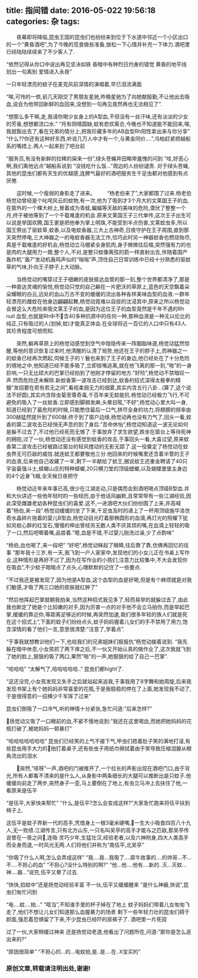 title: 指间错
date: 2016-05-022 19:56:18
categories: 杂
tags:
---
　　夜幕即将降临,昆虫王国的昆虫们也纷纷来到位于下水道中邻近一个小区出口的一个”黄昏酒吧”,为了今晚的觅食做些准备,放松一下心情并补充一下体力.酒吧里已经陆陆续续来了不少客人了.

“依然记得从你口中说出再见坚决如铁 
昏暗中有种烈日灼身的错觉
黄昏的地平线 划出一句离别 
爱情进入永夜”

一只年轻漂亮的蚊子在麦克风前深情的演唱着,早已泪流满面

“唉,可怜的一依,前几天刚交了男朋友星驰,昨晚星驰为了向她献殷勤,不让他出去吸血,说会为他带回新鲜的血回来,没想到一句再见竟然再也无法相见了”.

“想那么多干嘛,走,我请你喝少女身上的A型血,不但没有一丝汗味,还有淡淡的少女的芳香,想想都流口水.”
“月有阴晴圆缺,蚊有悲欢离合,今晚也不知道能不能回来,唉,我就豁出去了,看在兄弟的情分上,把我珍藏多年的AB血型Rh阳性拿出来与你分享”
“什么??你还有这种好东西,听说几万人中才有一个,与黄金同价….”,乌柏赶紧把越船系的嘴捂上.两人一起来到了吧台前

“服务员,有没有新鲜的拉稀的屎来一份”,绿头苍蝇井田略带羞愧的问到
“哇,好恶心啊,我们离他远点”越船系说到
“没钱吃什么饭…”周边的人纷纷谴责.
对于绿头苍蝇,其他的昆虫们都有天生的优越感,连脾气最好的酒吧服务生千足虫都对他感到有点厌倦.

　　这时候,一个瘦弱的身影走了进来。
　　“杨老伯来了”,大家都围了过来.杨老伯杨觉动曾经是个叱咤风云的蚊物,有一次,他为了吸到才3个月大的文莱国王子的血,在窗外的一个棵大树上,冒着成为青蛙,蝙蝠等天敌的美味的危险,潜伏了整整一个月,终于被他等到了一个千载难逢的机会.原来文莱国王子三代单传,这次王子出生可以说是举国欢腾,国王更是把他奉为掌上明珠,不能受到半点伤害,文莱蚊虫多,所以国王祭出了驱蚊草,蚊香,以及电蚊香器,三大上古神奇,日夜守护在王子周围,直到那天突然停电,三大神器之一的电蚊香器无法工作,恰巧此时另一神器蚊香也燃烧殆尽,真是千载难逢的好机会,杨觉动立马绷紧全身肌肉,身子微微往后缩,突然强有力的也是肉的大腿用力一蹬,整个人,不对,是整只蚊像离弦的箭一样直射出去,伴随着国产轰炸机''轰7”发动机轰鸣声似的“嗡嗡”声,顶住自己日常训练中已经十分熟悉的驱蚊草的气味,扑向王子脖子上大动脉。


　　当杨觉动的嘴穿过王子细嫩的皮肤抵达血管的那一刻,整个世界都清净了,那是一种直达灵魂的愉悦,杨觉动只觉的自己躺在一片肥沃的草原上,蓝色的天空飘着朵朵耀眼的白云,远处的血山万古不变的缓缓的流出各种各样美味血型的血液.一群年轻漂亮的雌蚊在他身边翩翩起舞,杨觉动竟难以自拔的沈浸其中,原来之所以杨觉动会冒这么大危险来吸文莱王子的血,是因为这位王子的血型竟然是千年不遇的Rh null 血型,也就是Rh中不含40多种抗原中的任何一种,那种血液是一种无以伦比的纯正,只有吸过的人(划掉,蚊)才能真正体会.在全球将近一百亿的人口中只有43人.其珍贵程度可想而知.

　　突然,躺再草原上的杨觉动感觉到空气中隐隐传来一阵胭脂味道,杨觉动猛然惊醒,等他的意识恢复过来时,他清醒的认清了局势,他还在王子的脖子上,而神器之一的蚊香已经再次燃起,伺候王子的丫鬟也来到了王子的身边,他已经处在了十分危险的境地之中,他知道已经不能多吸了,立即拔嘴逃离,就在他飞离的那一刻,”啪”的一身巨响,一只无比硕大的巴掌已经拍到了他刚才停留的地方.”好险”,杨觉动不禁暗叹一声.然而危险还未解除.新蚊香第一波攻击已经到达,蚊香的招式深得太极拳的精髓”发招要在若有若无之间”,看视柔弱无力的烟雾,其实内含五行八卦…(算了,这个说法不好圆),其实内含除虫菊至尊奇毒,千百年来无蚊能抗.杨觉动已经极力飞行,不可避免的吸入了一丝蚊香.立即感到脚翅发麻,头晕目眩,”不好”,杨觉动心里大叫一身,知道已经到了最危险的时候,只能憋住最后一口气,拼尽全身的功力,将翅膀的频率由300赫猛然提升到了600赫.终于到了窗户边缘,杨觉动再也没有力气了,回头一看,蚊香的第二波攻击已经悄无声息的到了身后.”吾命休怡”,杨觉动知道这一波无论如何是躲不过去了,不过他已经死而无憾了.于事放弃了求生欲望,跌坐在窗台上等待死神的拥抱,过了一伙,杨觉动还没有感觉到蚊香的攻击,于事回头一看,大喜过望,原来蚊香第二波攻击已经被路过窗台的轻风搅动的无影无踪了.这一役奠定了杨觉动在蚊虫界无可匹敌的威信.就连蚊王都要敬他三分.他回来的时候嘴里还含着半管的王子的血液,后来他自己收藏了一半,剩下一半献给了蚊王,据说蚊王还重金聘请了40只宇宙最强斗士,蟑螂山庄的特种蟑螂,20只横刀堂的顶级螳螂,以及蝴蝶堡堡主身边的4个近身飞蛾,全天候日夜把守

　　杨觉动近年来年事已高,很少在江湖走动,只是偶而会到酒吧喝点顶级B型血.并和大伙讲述一些他年轻时的一些经历,由于他话风幽默,且常常带有一些江湖经验,因此深受雌雄老幼各种昆虫们的喜爱.这不,一进酒吧大伙们纷纷围了上来,并高喊着”杨伯,来一段”.杨觉动缓缓的坐了下来,千足虫及时的递上了一杯用顶级施华洛世奇水晶碎片拖着的婴儿B型血,杨觉动目光盯着那椭圆形的血滴,再灯光的照耀下犹如另蚊心醉的红宝石,慢慢的伸出曾经另无数人类不厌其烦的嘴,在血滴上轻轻的吸了一口,然后吧唧着嘴,品尝着.”嗯,血是不错,不过婴儿刚洗过澡,少了点韵味”

“杨伯,血也喝了,来一段吧”
“好吧”,杨觉动眯起了眼睛,往后靠了靠,仿佛再回忆的往事
“那年我十三岁,有一天,我飞到一户人家家中,发现他们的小女儿正在书桌上写作业,这种情形是再好不过了,因为在写作业的小孩们,注意力比较集中,不大会发现你在吸血”,不少蚊子暗暗点了点头,心理默默的记住了一些要点.

“不过我还是被发现了,因为他是A型血,这个血型的血是好喝,但是有个麻烦就是对我们敏感,才吸了两三口她的皮肤就红肿了”

“然后他挥起巴掌就朝我拍来,当然这种招式我见多了,轻而易举的就躲过去了,由此我也断定了她是个比较嫩的对手,因为厉害一点的对手他不会立马拍你,而是举起巴掌,缓缓的靠近你,等距离足够近的时候,再突然加速,我们很多年轻的族人们就是死在这个招式上”,下面的蚊子们纷纷点头,蚊子妈妈握着儿女们的手不禁用了用力,饱含深情的看了他们一言,意思很清楚:”注意了,学着点”.

“于事我就想教训他们一下,也给我们的兄弟姐妹们报报仇”杨觉动接着说到.
“我先躲在暗中休息,小女孩抓了两下痒之后,不一伙又开始认真的做作业了,这次我就飞到了她的脸上,狠狠的吸了两口,果然”啪”的一声,她狠狠的给了自己一巴掌”.

“哈哈哈”
“太解气了,哈哈哈哈哈..”
昆虫们都hight了.

“这还没完,小女孩发现又失手之后就站起来追我,于事我用了8字舞和她周旋,后来我发现书架上有个她妈妈非常喜爱的花瓶,于是我稳稳的停在了上面,她发现我不动了,于是很得意的一招横少千军挥了过来”

昆虫们倒吸了一口冷气,听的神情十分紧张,急忙问道:”后来怎样?”

扬觉动又吸了一口眼前的血,不紧不慢地说到:”我还在这里喝血,而她把她妈妈的花瓶打破了,被她妈妈一顿暴打”

“哈哈哈哈哈哈哈”
昆虫们已经笑的上气不接下气,甲虫们捂着肚子笑的满地打滚,有些昆虫用手大力的拍打着桌子,还有些虫子用纸巾擦拭着由于笑导致压缩泪腺从眼角流出的泪水

　　突然,”吱呀”一声,酒吧的门被推开了,一个拉长的声影出现在酒吧门口,由于背光,所有人都看不清来的是什么人,从身影中两条细长的大腿可以推断出是只蚊子.他缓缓向前走了两步,突然身子一歪,马上要倒在了地上,有虫立马冲上去扶住了他,一看原来是伍平

“是伍平,大家快来帮忙”
“什么,是伍平?怎么会变成这样?”大家急忙跑来将伍平扶到椅子上.

这伍平是蚊子界新一代的高手,凭借身上一根3毫米硬嘴,一生大小吸食四百八十九人,无一败绩.江湖传言,只有北方山东,一只名叫吴亭的高手才能与之匹敌,那吴亭传说曾在一夜之间,连吸
灵巧少年,生猛壮汉,经验老者,以及六神附身,四大人类高手而全身而退,一时风光无两.人们将他们并称为”南伍平,北吴亭”

“你吸了什么人啊,怎么会弄成这样”
“我….我…我吸了....犀牛故事的....的帅哥…不…不….不担心的血”
“不担心?没什么特别的啊?”
“他…他….他有....新的..灭…灭蚊…神....器…”说完,伍平又晕了过去.

“快快,掐蚊中”还是扬觉动经验丰富
不一伙,伍平又缓缓醒来
“是什么神器,快说”,昆虫们匆忙问到

“电....蚊….拍…”
“哐当”,不知谁手里的杯子掉在了地上
蚊子妈妈们带着儿女匆匆飞走了,他们不想让儿女们知道那么血腥暴力的场景
剩下一些年轻力壮的昆虫们碍于颜面,强忍着恐惧留了下来,不少昆虫已经吓的尿裤子了.
酒吧里一片死寂

过了一伙,大家稍缓过神来
还是扬觉动老道,他看出了问题所在,问道:”那你是怎么逃出来的?”

“原因很简单”
“不担心的...的...电蚊拍,是..是….在..X宝买的”

### 原创文章,转载请注明出处,谢谢! ###